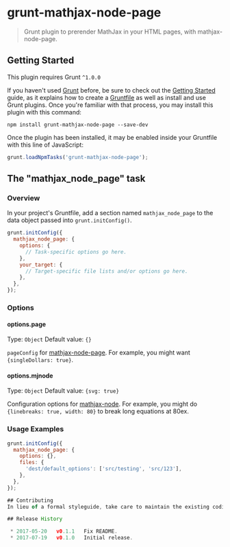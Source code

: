 # grunt-mathjax-node-page

> Grunt plugin to prerender MathJax in your HTML pages, with mathjax-node-page.

## Getting Started
This plugin requires Grunt `^1.0.0`

If you haven't used [Grunt](http://gruntjs.com/) before, be sure to check out the [Getting Started](http://gruntjs.com/getting-started) guide, as it explains how to create a [Gruntfile](http://gruntjs.com/sample-gruntfile) as well as install and use Grunt plugins. Once you're familiar with that process, you may install this plugin with this command:

```shell
npm install grunt-mathjax-node-page --save-dev
```

Once the plugin has been installed, it may be enabled inside your Gruntfile with this line of JavaScript:

```js
grunt.loadNpmTasks('grunt-mathjax-node-page');
```

## The "mathjax_node_page" task

### Overview
In your project's Gruntfile, add a section named `mathjax_node_page` to the data object passed into `grunt.initConfig()`.

```js
grunt.initConfig({
  mathjax_node_page: {
    options: {
      // Task-specific options go here.
    },
    your_target: {
      // Target-specific file lists and/or options go here.
    },
  },
});
```

### Options

#### options.page
Type: `Object`
Default value: `{}`

`pageConfig` for [mathjax-node-page](https://github.com/pkra/mathjax-node-page/#Usage).
For example, you might want `{singleDollars: true}`.

#### options.mjnode
Type: `Object`
Default value: `{svg: true}`

Configuration options for [mathjax-node](https://github.com/mathjax/MathJax-node).
For example, you might do `{linebreaks: true, width: 80}` to break long equations
at 80ex.


### Usage Examples

```js
grunt.initConfig({
  mathjax_node_page: {
    options: {},
    files: {
      'dest/default_options': ['src/testing', 'src/123'],
    },
  },
});

## Contributing
In lieu of a formal styleguide, take care to maintain the existing coding style. Add unit tests for any new or changed functionality. Lint and test your code using [Grunt](http://gruntjs.com/).

## Release History

 * 2017-05-20   v0.1.1   Fix README.
 * 2017-07-19   v0.1.0   Initial release.
